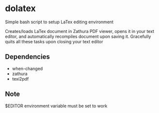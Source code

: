 # dolatex
Simple bash script to setup LaTex editing environment

Creates/loads LaTex document in Zathura PDF viewer, opens it in your text editor, and automatically recompiles document upon saving it. Gracefully quits all these tasks upon closing your text editor

## Dependencies
* when-changed
* zathura
* texi2pdf

## Note
$EDITOR environment variable must be set to work
